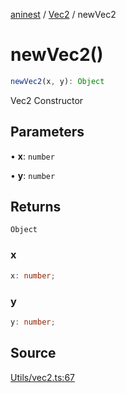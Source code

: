 [aninest](../../index.md) / [Vec2](../index.md) / newVec2

# newVec2()

```ts
newVec2(x, y): Object
```

Vec2 Constructor

## Parameters

• **x**: `number`

• **y**: `number`

## Returns

`Object`

### x

```ts
x: number;
```

### y

```ts
y: number;
```

## Source

[Utils/vec2.ts:67](https://github.com/plexigraph/aninest/blob/5437bdd/src/Utils/vec2.ts#L67)

